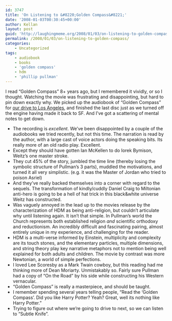 ```yaml
---
id: 3747
title: 'On Listening to &#8220;Golden Compass&#8221;'
date: '2008-01-03T00:30:45+00:00'
author: Kellan
layout: post
guid: 'http://laughingmeme.org/2008/01/03/on-listening-to-golden-compass/'
permalink: /2008/01/03/on-listening-to-golden-compass/
categories:
    - Uncategorized
tags:
    - audiobook
    - books
    - 'golden compass'
    - hdm
    - 'phillip pullman'
---
```


I read “Golden Compass” 8+ years ago, but I remembered it vividly, or so I thought. Watching the movie was frustrating and disappointing, but hard to pin down exactly why. We picked up the audiobook of “Golden Compass” for [our drive to Los Angeles](http://flickr.com/photos/kellan/sets/72157603613465712/), and finished the last disc just as we turned off the engine having made it back to SF. And I’ve got a scattering of mental notes to get down.

- The recording is *excellent*. We’ve been disappointed by a couple of the audiobooks we tried recently, but not this time. The narration is read by the author, with a large cast of voice actors doing the speaking bits. Its really more of an old radio play. Excellent.
- Except they should have gotten Ian McKellen to do Iorek Bymison, Weitz’s one master stroke.
- They cut 45% of the story, jumbled the time line (thereby losing the symbolic structure of Pullman’s 3 parts), muddled the motivations, and turned it all very simplistic. (e.g. it was the Master of Jordan who tried to poison Asriel)
- And they’ve really backed themselves into a corner with regard to the sequels. The transformation of kindly/cuddly Daniel Craig to Miltonian anti-hero is going to be a hell of hat trick in this black&amp;white universe Weitz has constructed.
- Was vaguely annoyed in the lead up to the movies release by the characterization of HDM as being anti-religion, but couldn’t articulate why until listening again. It isn’t that simple. In Pullman’s world the Church represents both established religion *and* scientific orthodoxy and reductionism. An incredibly difficult and fascinating pairing, almost entirely unique in my experience, and challenging for the reader.
- HDM is a multi-verse informed by Einstein, multiplicity and complexity are its touch stones, and the elementary particles, multiple dimensions, and string theory play key narrative metaphors not to mention being well explained for both adults and children. The movie by contrast was more Newtonian, a world of simple perfections.
- I loved Lee Scoresby as a Mark Twain cowboy, but this reading had me thinking more of Dean Moriarty. Unmistakably so. Fairly sure Pullman had a copy of “On the Road” by his side while constructing his Western vernacular.
- “Golden Compass” is really a masterpiece, and should be taught.
- I remember spending several years telling people, “Read the ‘Golden Compass’. Did you like Harry Potter? Yeah? Great, well its nothing like Harry Potter.”
- Trying to figure out where we’re going to drive to next, so we can listen to “Subtle Knife”.